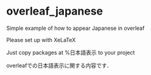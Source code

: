 # overleaf_japanese
Simple example of how to appear Japanese in overleaf

Please set up with XeLaTeX

Just copy packages at %日本語表示 to your project

overleafでの日本語表示に関する内容です．
